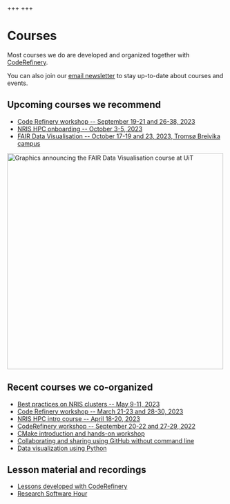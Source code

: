 +++
+++

# Courses

Most courses we do are developed and organized together with
[CodeRefinery](https://coderefinery.org/).

You can also join our [email newsletter](@/contact.md) to stay up-to-date about
courses and events.


## Upcoming courses we recommend

- [Code Refinery workshop -- September 19-21 and 26-38, 2023](https://coderefinery.org/workshops/upcoming/)
- [NRIS HPC onboarding -- October 3-5, 2023](https://documentation.sigma2.no/training/events/2023-10-hpc-on-boarding.html)
- [FAIR Data Visualisation -- October 17-19 and 23, 2023, Tromsø Breivika campus](https://uit.no/tavla/artikkel/823818/fair_data_visualisation)

<img src="/fair-data-visualisation.png" alt="Graphics announcing the FAIR Data Visualisation course at UiT" width="500px"/>


## Recent courses we co-organized

- [Best practices on NRIS clusters -- May 9-11, 2023](https://documentation.sigma2.no/training/events/2023-05-best-practices-on-NRIS-clusters.html)
- [Code Refinery workshop -- March 21-23 and 28-30, 2023](https://coderefinery.org/workshops/upcoming/)
- [NRIS HPC intro course -- April 18-20, 2023](https://documentation.sigma2.no/training/events/2023-04-hpc-on-boarding.html)
- [CodeRefinery workshop -- September 20-22 and 27-29, 2022](https://coderefinery.github.io/2022-09-20-workshop/)
- [CMake introduction and hands-on workshop](https://coderefinery.github.io/cmake-workshop/)
- [Collaborating and sharing using GitHub without command line](https://coderefinery.github.io/github-without-command-line/)
- [Data visualization using Python](https://coderefinery.github.io/data-visualization-python/)


## Lesson material and recordings

- [Lessons developed with CodeRefinery](https://coderefinery.org/lessons/)
- [Research Software Hour](https://researchsoftwarehour.github.io/)

